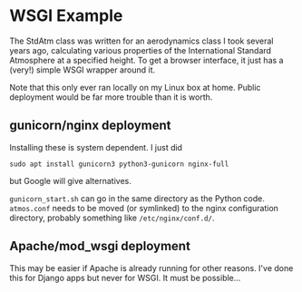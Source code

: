 # WSGI Example

The StdAtm class was written for an aerodynamics class I took several years ago, calculating various properties of the International Standard Atmosphere at a specified height. To get a browser interface, it just has a (very!) simple WSGI wrapper around it.

Note that this only ever ran locally on my Linux box at home. Public deployment would be far more trouble than it is worth.

## gunicorn/nginx deployment
Installing these is system dependent. I just did

```sudo apt install gunicorn3 python3-gunicorn nginx-full```

but Google will give alternatives.

`gunicorn_start.sh` can go in the same directory as the Python code. `atmos.conf` needs to be moved (or symlinked) to the nginx configuration directory, probably something like `/etc/nginx/conf.d/`.

## Apache/mod_wsgi deployment
This may be easier if Apache is already running for other reasons. I've done this for Django apps but never for WSGI. It must be possible...